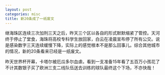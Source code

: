 ```yaml
---
layout: post
categories: misc
title: 新20条成了一纸废文
---
```


继海珠区连续三次加刑三天之后，昨天三个区以各自的形式默默缩紧了管控。天河终于停止了堂食，海珠将高校专科学生放回家，白云在凌晨宣布停了所有公交。说是感染数字三天连续缓慢下降，实际上的感觉根本不是那么回事儿。综合其他城市的情况，新的20条看来已经是一纸废文。

昨天世界杯开幕，卡塔尔被厄瓜多尔血虐。看到一支准备15年看了五百万小孩花了不计其数银子买了欧洲三支二线队伍送去训练的球队最终这个下场，不亦快哉！
